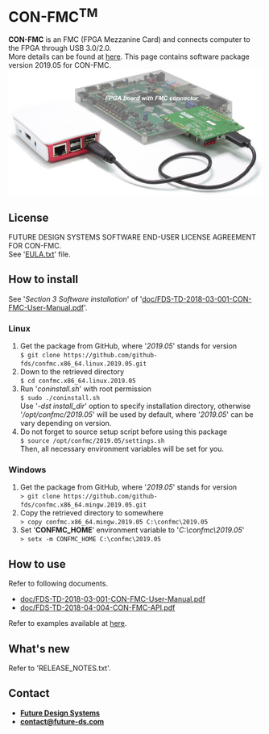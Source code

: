 # CON-FMC<sup>TM</sup>
**CON-FMC** is an FMC (FPGA Mezzanine Card) and connects computer to the FPGA through USB 3.0/2.0.<br>
More details can be found at <a href="http://www.future-ds.com/en/products.html#CON_FMC" target="_blank">here</a>.
This page contains software package version 2019.05 for CON-FMC.
![CON-FMC board](doc/con-fmc-raspberry.png "CON-FMC")

## License
FUTURE DESIGN SYSTEMS SOFTWARE END-USER LICENSE AGREEMENT FOR CON-FMC.<br>
See '[EULA.txt](EULA.txt)' file.

## How to install
See '*Section 3 Software installation*' of '[doc/FDS-TD-2018-03-001-CON-FMC-User-Manual.pdf](doc/FDS-TD-2018-03-001-CON-FMC-User-Manual.pdf)'.

### Linux
 1. Get the package from GitHub, where '*2019.05*' stands for version<br>
   ```$ git clone https://github.com/github-fds/confmc.x86_64.linux.2019.05.git```
 2. Down to the retrieved directory<br>
   ```$ cd confmc.x86_64.linux.2019.05```
 3. Run '*coninstall.sh*' with root permission<br>
   ```$ sudo ./coninstall.sh```<br>
    Use '*-dst install_dir*' option to specify installation directory, otherwise '*/opt/confmc/2019.05*' will be used by default, where '*2019.05*' can be vary depending on version.
 4. Do not forget to source setup script before using this package<br>
    ```$ source /opt/confmc/2019.05/settings.sh```<br>
    Then, all necessary environment variables will be set for you.

### Windows
 1. Get the package from GitHub, where '*2019.05*' stands for version<br>
   ```> git clone https://github.com/github-fds/confmc.x86_64.mingw.2019.05.git```
 2. Copy the retrieved directory to somewhere<br>
   ```> copy confmc.x86_64.mingw.2019.05 C:\confmc\2019.05```
 3. Set '**CONFMC_HOME**' environment variable to '*C:\confmc\2019.05*'<br>
   ```> setx -m CONFMC_HOME C:\confmc\2019.05```

## How to use
Refer to following documents.<br>
* [doc/FDS-TD-2018-03-001-CON-FMC-User-Manual.pdf](doc/FDS-TD-2018-03-001-CON-FMC-User-Manual.pdf)
* [doc/FDS-TD-2018-04-004-CON-FMC-API.pdf](doc/FDS-TD-2018-04-004-CON-FMC-API.pdf)

Refer to examples available at <a href="https://github.com/github-fds/confmc.examples" target="_blank">here</a>.

## What's new
Refer to 'RELEASE_NOTES.txt'.

## Contact
* <a href="http://www.future-ds.com" target="_blank">**Future Design Systems**</a>
* **[contact@future-ds.com](mailto:contact@future-ds.com)**
